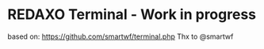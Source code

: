 # REDAXO Terminal - Work in progress

based on: https://github.com/smartwf/terminal.php
Thx to @smartwf
